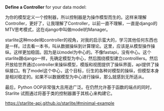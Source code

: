**Define a Controller** for your data model:

为你的模型定义一个控制器，所以控制器是为操作模型而生的。这样来理解Controller，更好了，让我理解了Controller，以前一直不理解，一直是django的MTV思考模式，这在django中叫做model的Manager。

starlite这种model和controller的视角，对我的启示蛮大的，学习其他任何东西也是一样。过去看一本书，叫从数据操纵到计算理论。这里，应该是从模型操作操纵。这样更加稳固。因为是以model为中心的。不像fastapi，没有中心。这个starlite跟django一样，先确定模型为中心，然后围绕模型建立controlllers。然后开放给世界通过controller来操纵模型，模版和视图提供了操纵界面，api提供了操纵接口。有了model这个中心，这个目标，衍生的各种对模型的操纵，但模型本身是相对稳定的。如果不以数据模型为中心进行操纵，那么就感到无所适从。

最后，Python OOP非常强大且用途广泛。在仍然允许基于函数的端点的同时，Starlite 试图通过将基于类的控制器置于其核心来构建它。

https://starlite-api.github.io/starlite/#minimal-example

